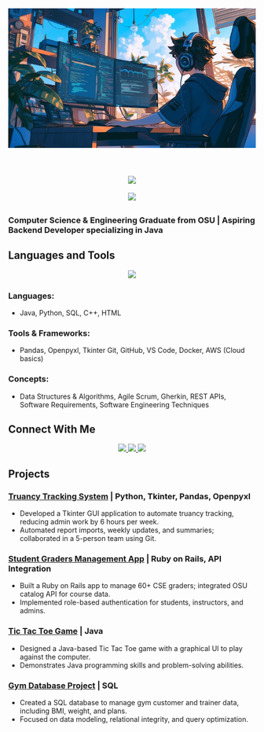<h1 align="center">
<img src="https://github.com/PranavKheny/PranavKheny/blob/main/BannerPic2.jpg" alt="Banner" />
</h1>

<h1 align="center">
  <img src="https://readme-typing-svg.herokuapp.com/?font=Calibri&size=48&center=true&vCenter=true&width=500&height=70&color=4493F8&duration=4000&lines=Hi+There!+;+I'm+Pranav+Kheny!" />
  <br>
  <img src="https://readme-typing-svg.herokuapp.com/?font=Calibri&size=36&center=true&vCenter=true&width=450&height=70&color=4493F8&duration=6000&lines=Here’s+my+Portfolio!" />
</h1>


###  Computer Science & Engineering Graduate from OSU | Aspiring Backend Developer specializing in Java

##  Languages and Tools

<p align="center">
  <img src="https://skillicons.dev/icons?i=java,python,cpp,html,spring,git,github,docker,aws,mysql,discord,eclipse,gherkin,vscode" />
</p>

###  Languages:
- Java, Python, SQL, C++, HTML

###  Tools & Frameworks:
- Pandas, Openpyxl, Tkinter Git, GitHub, VS Code, Docker, AWS (Cloud basics)

###  Concepts:
- Data Structures & Algorithms, Agile Scrum, Gherkin, REST APIs, Software Requirements, Software Engineering Techniques

##  Connect With Me

<div align="center">
  <a href="mailto:pranavkheny05@gmail.com">
    <img src="https://img.shields.io/badge/Gmail-333333?style=for-the-badge&logo=gmail&logoColor=red" />
  </a>
  <a href="https://www.linkedin.com/in/pranav-kheny-4680242b2/" target="_blank">
    <img src="https://img.shields.io/badge/LinkedIn-0077B5?style=for-the-badge&logo=linkedin&logoColor=white" />
  </a>
  <a href="https://github.com/PranavKheny" target="_blank">
    <img src="https://img.shields.io/badge/GitHub-181717?style=for-the-badge&logo=github&logoColor=white" />
  </a>
</div>

##  Projects

###  [Truancy Tracking System](https://github.com/PranavKheny/truancy-tracking) | Python, Tkinter, Pandas, Openpyxl
- Developed a Tkinter GUI application to automate truancy tracking, reducing admin work by 6 hours per week.
- Automated report imports, weekly updates, and summaries; collaborated in a 5-person team using Git.

###  [Student Graders Management App](https://github.com/PranavKheny/student-graders-app) | Ruby on Rails, API Integration
- Built a Ruby on Rails app to manage 60+ CSE graders; integrated OSU catalog API for course data.
- Implemented role-based authentication for students, instructors, and admins.

###  [Tic Tac Toe Game](https://github.com/PranavKheny/tic-tac-toe-java) | Java
- Designed a Java-based Tic Tac Toe game with a graphical UI to play against the computer.
- Demonstrates Java programming skills and problem-solving abilities.

###  [Gym Database Project](https://github.com/PranavKheny/gym-database) | SQL
- Created a SQL database to manage gym customer and trainer data, including BMI, weight, and plans.
- Focused on data modeling, relational integrity, and query optimization.

